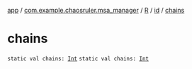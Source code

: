 [app](../../../index.md) / [com.example.chaosruler.msa_manager](../../index.md) / [R](../index.md) / [id](index.md) / [chains](.)

# chains

`static val chains: `[`Int`](https://kotlinlang.org/api/latest/jvm/stdlib/kotlin/-int/index.html)
`static val chains: `[`Int`](https://kotlinlang.org/api/latest/jvm/stdlib/kotlin/-int/index.html)